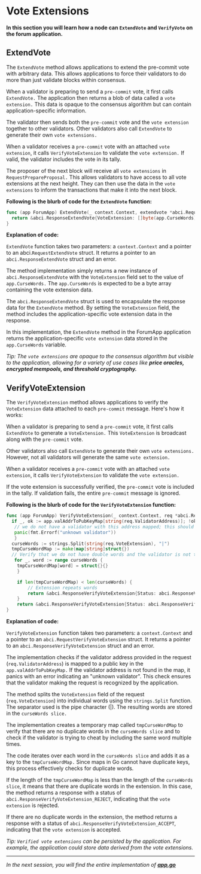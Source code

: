 # Vote Extensions

**In this section you will learn how a node can `ExtendVote` and `VerifyVote` on the forum application.**

## ExtendVote

The `ExtendVote` method allows applications to extend the pre-commit vote with arbitrary data. This allows applications to force their validators to do more than just validate blocks within consensus.

When a validator is preparing to send a `pre-commit` vote, it first calls `ExtendVote.` The application then returns a blob of data called a `vote extension.` This data is opaque to the consensus algorithm but can contain application-specific information.

The validator then sends both the `pre-commit` vote and the `vote extension` together to other validators. Other validators also call `ExtendVote` to generate their own `vote extensions.`

When a validator receives a `pre-commit` vote with an attached `vote extension`, it calls `VerifyVoteExtension` to validate the `vote extension.` If valid, the validator includes the vote in its tally.

The proposer of the next block will receive all `vote extensions` in `RequestPrepareProposal.`
This allows validators to have access to all vote extensions at the next height. They can then use the data in the `vote extensions` to inform the transactions that make it into the next block.

**Following is the blurb of code for the `ExtendVote` function:**

```go
func (app ForumApp) ExtendVote(_ context.Context, extendvote *abci.RequestExtendVote) (*abci.ResponseExtendVote, error) {
  return &abci.ResponseExtendVote{VoteExtension: []byte(app.CurseWords)}, nil
}
```

**Explanation of code:**

`ExtendVote` function takes two parameters: a `context.Context` and a pointer to an abci.`RequestExtendVote` struct. It returns a pointer to an `abci.ResponseExtendVote` struct and an error.

The method implementation simply returns a new instance of `abci.ResponseExtendVote` with the `VoteExtension` field set to the value of `app.CurseWords.` The `app.CurseWords` is expected to be a byte array containing the vote extension data.

The `abci.ResponseExtendVote` struct is used to encapsulate the response data for the `ExtendVote` method. By setting the `VoteExtension` field, the method includes the application-specific vote extension data in the response.

In this implementation, the `ExtendVote` method in the ForumApp application returns the application-specific `vote extension` data stored in the `app.CurseWords` variable.

*Tip: The `vote extensions` are opaque to the consensus algorithm but visible to the application, allowing for a variety of use cases like **price oracles, encrypted mempools, and threshold cryptography.***

## VerifyVoteExtension

The `VerifyVoteExtension` method allows applications to verify the `VoteExtension` data attached to each `pre-commit` message. Here's how it works:

When a validator is preparing to send a `pre-commit` vote, it first calls `ExtendVote` to generate a `VoteExtension.` This `VoteExtension` is broadcast along with the `pre-commit` vote.

Other validators also call `ExtendVote` to generate their own `vote extensions.` However, not all validators will generate the same `vote extension.`

When a validator receives a `pre-commit` vote with an attached `vote extension`, it calls `VerifyVoteExtension` to validate the `vote extension.`

If the vote extension is successfully verified, the `pre-commit` vote is included in the tally. If validation fails, the entire `pre-commit` message is ignored.

**Following is the blurb of code for the `VerifyVoteExtension` function:**

```go
func (app ForumApp) VerifyVoteExtension(_ context.Context, req *abci.RequestVerifyVoteExtension) (*abci.ResponseVerifyVoteExtension, error) {
  if _, ok := app.valAddrToPubKeyMap[string(req.ValidatorAddress)]; !ok {
   // we do not have a validator with this address mapped; this should never happen
   panic(fmt.Errorf("unknown validator"))
   }
  curseWords := strings.Split(string(req.VoteExtension), "|")
  tmpCurseWordMap := make(map[string]struct{})
  // Verify that we do not have double words and the validator is not trying to cheat us
   for _, word := range curseWords {
    tmpCurseWordMap[word] = struct{}{}
    }

    if len(tmpCurseWordMap) < len(curseWords) {
        // Extension repeats words
        return &abci.ResponseVerifyVoteExtension{Status: abci.ResponseVerifyVoteExtension_REJECT}, nil
    }
    return &abci.ResponseVerifyVoteExtension{Status: abci.ResponseVerifyVoteExtension_ACCEPT}, nil
}
```

**Explanation of code:**

`VerifyVoteExtension` function takes two parameters: a `context.Context` and a pointer to an `abci.RequestVerifyVoteExtension` struct. It returns a pointer to an `abci.ResponseVerifyVoteExtension` struct and an error.

The implementation checks if the validator address provided in the request (`req.ValidatorAddress`) is mapped to a public key in the `app.valAddrToPubKeyMap.` If the validator address is not found in the map, it panics with an error indicating an "unknown validator". This check ensures that the validator making the request is recognized by the application.

The method splits the `VoteExtension` field of the request (`req.VoteExtension`) into individual words using the `strings.Split` function. The separator used is the pipe character (|). The resulting words are stored in the `curseWords slice.`

The implementation creates a temporary map called `tmpCurseWordMap` to verify that there are no duplicate words in the `curseWords slice` and to check if the validator is trying to cheat by including the same word multiple times.

The code iterates over each word in the `curseWords slice` and adds it as a key to the `tmpCurseWordMap.` Since maps in Go cannot have duplicate keys, this process effectively checks for duplicate words.

If the length of the `tmpCurseWordMap` is less than the length of the `curseWords slice`, it means that there are duplicate words in the extension. In this case, the method returns a response with a status of `abci.ResponseVerifyVoteExtension_REJECT`, indicating that the `vote extension` is rejected.

If there are no duplicate words in the extension, the method returns a response with a status of `abci.ResponseVerifyVoteExtension_ACCEPT`, indicating that the `vote extension` is accepted.

*Tip: `Verified vote extensions` can be persisted by the application. For example, the application could store data derived from the vote extensions.*

---------------

*In the next session, you will find the entire implementation of [**app.go**](./8.app.md)*
